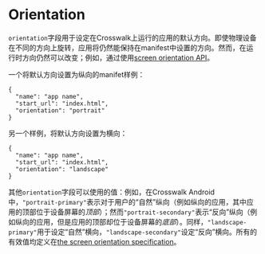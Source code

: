 # Orientation

`orientation`字段用于设定在Crosswalk上运行的应用的默认方向。即使物理设备在不同的方向上旋转，应用将仍然能保持在manifest中设置的方向。然而，在运行时方向仍然可以改变；例如，通过使用[screen orientation API](http://www.w3.org/TR/screen-orientation/)。


一个将默认方向设置为纵向的manifet样例：

    {
      "name": "app name",
      "start_url": "index.html",
      "orientation": "portrait"
    }

另一个样例，将默认方向设置为横向：

    {
      "name": "app name",
      "start_url": "index.html",
      "orientation": "landscape"
    }

其他`orientation`字段可以使用的值：例如，在Crosswalk Android中，`"portrait-primary"`表示对于用户的“自然”纵向（例如纵向的应用，其中应用的顶部位于设备屏幕的*顶部*）；然而`"portrait-secondary"`表示“反向”纵向（例如纵向的应用，但是应用的顶部却位于设备屏幕的*底部*）。同样，`"landscape-primary"`用于设定“自然”横向，`"landscape-secondary"`设定“反向”横向。所有的有效值均定义在[the screen orientation specification](https://w3c.github.io/screen-orientation/#idl-def-OrientationLockType)。
